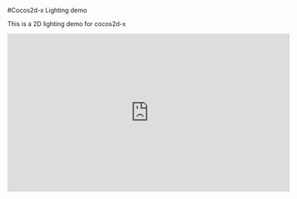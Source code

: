 #Cocos2d-x Lighting demo

This is a 2D lighting demo for cocos2d-x
<iframe src='https://gfycat.com/ifr/FailingImperturbableArthropods' frameborder='0' scrolling='no' width='640' height='358' allowfullscreen></iframe>

